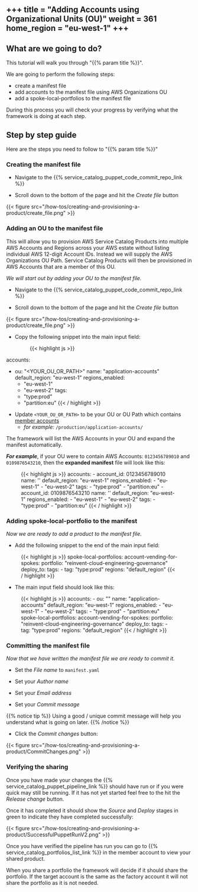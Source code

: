 +++
title = "Adding Accounts using Organizational Units (OU)"
weight = 361
home_region = "eu-west-1"
+++
---

## What are we going to do?

This tutorial will walk you through "{{% param title %}}".

We are going to perform the following steps:

- create a manifest file
- add accounts to the manifest file using AWS Organizations OU
- add a spoke-local-portfolios to the manifest file

During this process you will check your progress by verifying what the framework is doing at each step.

## Step by step guide

Here are the steps you need to follow to "{{% param title %}}"


### Creating the manifest file

- Navigate to the {{% service_catalog_puppet_code_commit_repo_link %}}

- Scroll down to the bottom of the page and hit the *Create file* button

{{< figure src="/how-tos/creating-and-provisioning-a-product/create_file.png" >}}

### Adding an OU to the manifest file
This will allow you to provision AWS Service Catalog Products into multiple AWS Accounts and Regions across your AWS estate without listing individual AWS 12-digit Account IDs.  Instead we will supply the AWS Organizations OU Path.  Service Catalog Products will then be provisioned in AWS Accounts that are a member of this OU.

_We will start out by adding your OU to the manifest file._

- Navigate to the {{% service_catalog_puppet_code_commit_repo_link %}}


- Scroll down to the bottom of the page and hit the *Create file* button

{{< figure src="/how-tos/creating-and-provisioning-a-product/create_file.png" >}}

- Copy the following snippet into the main input field:

  <figure>
   {{< highlight js >}}
accounts:
  - ou: "<YOUR_OU_OR_PATH>"
    name: "application-accounts"
    default_region: "eu-west-1"
    regions_enabled:
      - "eu-west-1"
      - "eu-west-2"
    tags:
      - "type:prod"
      - "partition:eu"
   {{< / highlight >}}
  </figure>

 
- Update `<YOUR_OU_OR_PATH>` to be your OU or OU Path which contains [member accounts](https://docs.aws.amazon.com/organizations/latest/userguide/orgs_getting-started_concepts.html)
  - *for example:* `/production/application-accounts/`

The framework will list the AWS Accounts in your OU and expand the manifest automatically.  

***For example***, if your OU were to contain AWS Accounts: `0123456789010` and `0109876543210`, then the **expanded manifest** file will look like this:

  <figure>
   {{< highlight js >}}
accounts:
  - account_id: 0123456789010
    name: '<YOUR_ACCOUNT_NAME>'
    default_region: "eu-west-1"
    regions_enabled:
      - "eu-west-1"
      - "eu-west-2"
    tags:
      - "type:prod"
      - "partition:eu"
  - account_id: 0109876543210
    name: '<YOUR_ACCOUNT_NAME>'
    default_region: "eu-west-1"
    regions_enabled:
      - "eu-west-1"
      - "eu-west-2"
    tags:
      - "type:prod"
      - "partition:eu"
  {{< / highlight >}}
  </figure>


### Adding spoke-local-portfolio to the manifest

_Now we are ready to add a product to the manifest file._

- Add the following snippet to the end of the main input field:

 <figure>
  {{< highlight js >}}
spoke-local-portfolios:
  account-vending-for-spokes:
    portfolio: "reinvent-cloud-engineering-governance"
    deploy_to:
      tags:
        - tag: "type:prod"
          regions: "default_region"
  {{< / highlight >}}
 </figure>


- The main input field should look like this:

 <figure>
  {{< highlight js >}}
accounts:
  - ou: "<YOUR_OU_OR_PATH>"
    name: "application-accounts"
    default_region: "eu-west-1"
    regions_enabled:
      - "eu-west-1"
      - "eu-west-2"
    tags:
      - "type:prod"
      - "partition:eu"
spoke-local-portfolios:
  account-vending-for-spokes:
    portfolio: "reinvent-cloud-engineering-governance"
    deploy_to:
      tags:
        - tag: "type:prod"
          regions: "default_region"
  {{< / highlight >}}
 </figure>


### Committing the manifest file

_Now that we have written the manifest file we are ready to commit it._

- Set the *File name* to `manifest.yaml`

- Set your *Author name*
- Set your *Email address*
- Set your *Commit message*

{{% notice tip %}}
Using a good / unique commit message will help you understand what is going on later.
{{% /notice %}}


- Click the *Commit changes* button:

{{< figure src="/how-tos/creating-and-provisioning-a-product/CommitChanges.png" >}}


### Verifying the sharing

Once you have made your changes the {{% service_catalog_puppet_pipeline_link %}} should have run or if you were quick 
may still be running.  If it has not yet started feel free to the hit the *Release change* button.

Once it has completed it should show the *Source* and *Deploy* stages in green to indicate they have completed 
successfully:

{{< figure src="/how-tos/creating-and-provisioning-a-product/SuccessfulPuppetRunV2.png" >}}

Once you have verified the pipeline has run you can go to {{% service_catalog_portfolios_list_link %}} in the member account to view your shared product.  

When you share a portfolio the framework will decide if it should share the portfolio.  If the target account is the same
as the factory account it will not share the portfolio as it is not needed.
